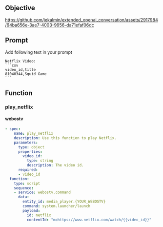## Objective
https://github.com/jekalmin/extended_openai_conversation/assets/2917984/64ba656e-3ae7-4003-9956-da71efaf06dc

## Prompt
Add following text in your prompt
````
Netflix Video:
```csv
video_id,title
81040344,Squid Game
```
````
## Function

### play_netflix
#### webostv
```yaml
- spec:
    name: play_netflix
    description: Use this function to play Netflix.
    parameters:
      type: object
      properties:
        video_id:
          type: string
          description: The video id.
      required:
      - video_id
  function:
    type: script
    sequence:
    - service: webostv.command
      data:
        entity_id: media_player.{YOUR_WEBOSTV}
        command: system.launcher/launch
        payload:
          id: netflix
          contentId: "m=https://www.netflix.com/watch/{{video_id}}"
```